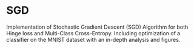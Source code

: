 # SGD
Implementation of Stochastic Gradient Descent (SGD) Algorithm for both Hinge loss and Multi-Class Cross-Entropy. Including optimization of a classifier on the MNIST dataset with an in-depth analysis and figures.
